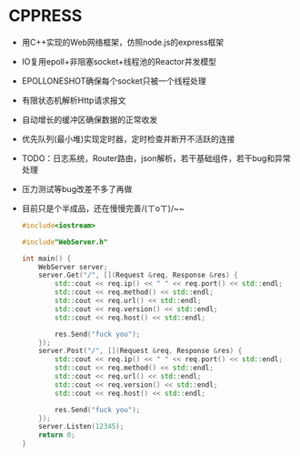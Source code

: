 # CPPRESS

- 用C++实现的Web网络框架，仿照node.js的express框架

- IO复用epoll+非阻塞socket+线程池的Reactor并发模型

- EPOLLONESHOT确保每个socket只被一个线程处理

- 有限状态机解析Http请求报文

- 自动增长的缓冲区确保数据的正常收发

- 优先队列(最小堆)实现定时器，定时检查并断开不活跃的连接

- TODO：日志系统，Router路由，json解析，若干基础组件，若干bug和异常处理

- 压力测试等bug改差不多了再做

- 目前只是个半成品，还在慢慢完善/(ㄒoㄒ)/~~

  ```cpp
  #include<iostream>
  
  #include"WebServer.h"
  
  int main() {
      WebServer server;
      server.Get("/", [](Request &req, Response &res) {
          std::cout << req.ip() << " " << req.port() << std::endl;
          std::cout << req.method() << std::endl;
          std::cout << req.url() << std::endl;
          std::cout << req.version() << std::endl;
          std::cout << req.host() << std::endl;
  
          res.Send("fuck you");
      });
      server.Post("/", [](Request &req, Response &res) {
          std::cout << req.ip() << " " << req.port() << std::endl;
          std::cout << req.method() << std::endl;
          std::cout << req.url() << std::endl;
          std::cout << req.version() << std::endl;
          std::cout << req.host() << std::endl;
  
          res.Send("fuck you");
      });
      server.Listen(12345);
      return 0;
  }
  ```
